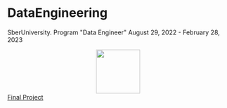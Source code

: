 # DataEngineering
SberUniversity. Program "Data Engineer"
August 29, 2022 -  February 28, 2023

<div id="header" align="center">
  <img src="[https://media.giphy.com/media/M9gbBd9nbDrOTu1Mqx/giphy.gif](https://img2.joyreactor.cc/pics/post/%D0%B3%D0%B8%D1%84%D0%BA%D0%B8- %D1%81%D0%B0%D0%BC%D1%81%D1%83%D0%BD%D0%B3-%D0%B2%D0%B7%D1%80%D1%8B%D0%B2%D0%BE%D0%BE%D0%BF%D0%B0%D1%81%D0%BD%D0%BE%D1%81%D1%82%D1%8C-%D0%A1%D0%B8%D0%BC%D0%BF%D1%81%D0%BE%D0%BD%D1%8B-3419525.gif)" width="100"/>
</div>

<a style="display:block" href="https://github.com/Art9050/DataEngineering/tree/main/final_project">
  <div class="xyz">Final Project</div>
</a>
